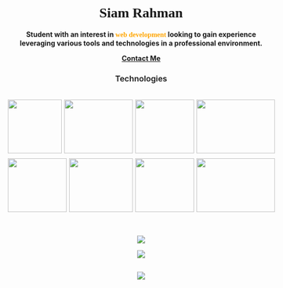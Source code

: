 <h1 align="center" style="font-family:Serif; text-align:center">Siam Rahman</h1>

<div align="center">

**Student with an interest in <span style="color:orange;font-family:Serif">web development</span> looking to gain experience leveraging various tools and technologies  in a professional environment.**

</div>

<div align="center">

  **[Contact Me](mailto:siamr902@gmail.com)**

</div>

<h3 align="center" style="text-align:center;font-weight:600">Technologies</h3>

<br/>

<div align="center" style="display:flex;justify-content:center;gap:5px;">

<img src="https://upload.wikimedia.org/wikipedia/commons/thumb/f/f5/Typescript.svg/480px-Typescript.svg.png" style="width:110px;height:110px;">

<img src="https://res.cloudinary.com/practicaldev/image/fetch/s--0ca-E1mS--/c_imagga_scale,f_auto,fl_progressive,h_900,q_auto,w_1600/https://dev-to-uploads.s3.amazonaws.com/uploads/articles/xedb93rflxd23rgft0y2.jpeg" style="width:140px;height:110px">

<img src="https://res.cloudinary.com/arcjet-media/image/upload/v1608734952/z8hzeszc9eb3sp3vp3qc.jpg" style="width:120px;height:110px">

<img src="https://storage.googleapis.com/prd-engineering-asset/2021/12/e46ebeca-react-logo.png" style="width:160px;height:110px">


</div>

<div align="center" style="display:flex;justify-content:center;gap:5px;margin-top:10px;">

<img src="https://upload.wikimedia.org/wikipedia/commons/thumb/2/29/Postgresql_elephant.svg/1200px-Postgresql_elephant.svg.png" style="width:120px;height:110px">

<img src="https://avatars.githubusercontent.com/u/17219288?s=280&v=4" style="width:130px;height:110px">

<img src="https://upload.wikimedia.org/wikipedia/commons/thumb/1/17/GraphQL_Logo.svg/1200px-GraphQL_Logo.svg.png" style="width:120px;height:110px">

<img src="https://img2.wallspic.com/previews/0/0/3/3/6/163300/163300-python-programming_language-standing-icon-java-500x.jpg" style="width:160px;height:110px">

</div>

<br/>
<br/>

<div align="center">

[![](https://github-readme-stats.vercel.app/api?username=siamr902&show_icons=true&theme=dark)](https://github.com/siamr902/github-readme-stats)

</div>


<div align="center">

[![](https://streak-stats.demolab.com/?user=siamr902&theme=dark)](https://git.io/streak-stats)


</div>




<div align="center" style="display:flex;justify-content:center">

[![](https://github-readme-stats.vercel.app/api/top-langs/?username=siamr902&theme=dark)](https://github.com/siamr902/github-readme-stats)


</div>

